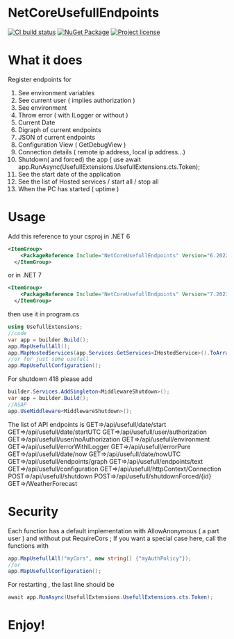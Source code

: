 # NetCoreUsefullEndpoints
[![CI build status](https://github.com/ignatandrei/NetCoreUsefullEndpoints/actions/workflows/dotnet.yml/badge.svg?branch=main)](https://github.com/ignatandrei/NetCoreUsefullEndpoints/actions/workflows/dotnet.yml)
[![NuGet Package](https://img.shields.io/nuget/v/NetCoreUsefullEndpoints?logo=nuget)](https://www.nuget.org/packages/NetCoreUsefullEndpoints)
[![Project license](https://img.shields.io/github/license/ignatandrei/NetCoreUsefullEndpoints)](LICENSE)

# What it does

Register endpoints for

1. See environment variables
2. See current user ( implies authorization )
3. See environment
3. Throw error ( with ILogger or without )
4. Current Date
5. Digraph of current endpoints
6. JSON of current endpoints
7. Configuration View ( GetDebugView )
8. Connection details ( remote ip address, local ip address...)
9. Shutdown( and forced) the app ( use await app.RunAsync(UsefullExtensions.UsefullExtensions.cts.Token);
10. See the start date of the application
11. See the list of Hosted services / start all / stop all
12. When the PC has started ( uptime )

# Usage
Add this reference to your csproj in .NET 6

```xml
<ItemGroup>
    <PackageReference Include="NetCoreUsefullEndpoints" Version="6.2022.1231.1100" />
  </ItemGroup>

```
or in .NET 7

```xml
<ItemGroup>
    <PackageReference Include="NetCoreUsefullEndpoints" Version="7.2023.1216.1825" />
  </ItemGroup>

```

then use it in program.cs

```csharp
using UsefullExtensions;
//code
var app = builder.Build();
app.MapUsefullAll();
app.MapHostedServices(app.Services.GetServices<IHostedService>().ToArray());
//or for just some usefull
app.MapUsefullConfiguration();
```

For shutdown 418 please add
```csharp
builder.Services.AddSingleton<MiddlewareShutdown>();
var app = builder.Build();
//ASAP
app.UseMiddleware<MiddlewareShutdown>();
```

The list of API endpoints is
GET=>/api/usefull/date/start
GET=>/api/usefull/date/startUTC
GET=>/api/usefull/user/authorization
GET=>/api/usefull/user/noAuthorization
GET=>/api/usefull/environment
GET=>/api/usefull/errorWithILogger
GET=>/api/usefull/errorPure
GET=>/api/usefull/date/now
GET=>/api/usefull/date/nowUTC
GET=>/api/usefull/endpoints/graph
GET=>/api/usefull/endpoints/text
GET=>/api/usefull/configuration
GET=>/api/usefull/httpContext/Connection
POST=>/api/usefull/shutdown
POST=>/api/usefull/shutdownForced/{id}
GET=>/WeatherForecast

# Security

Each function has a default implementation with AllowAnonymous ( a part user ) and without put RequireCors ;
If you want a special case here, call the functions with
```csharp
app.MapUsefullAll("myCors", new string[] {"myAuthPolicy"});
//or
app.MapUsefullConfiguration();
```
For restarting , the last line should be
```csharp
await app.RunAsync(UsefullExtensions.UsefullExtensions.cts.Token);
```

# Enjoy!
